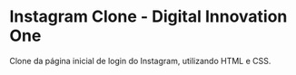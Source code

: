 # Instagram Clone - Digital Innovation One
 Clone da página inicial de login do Instagram, utilizando HTML e CSS.
